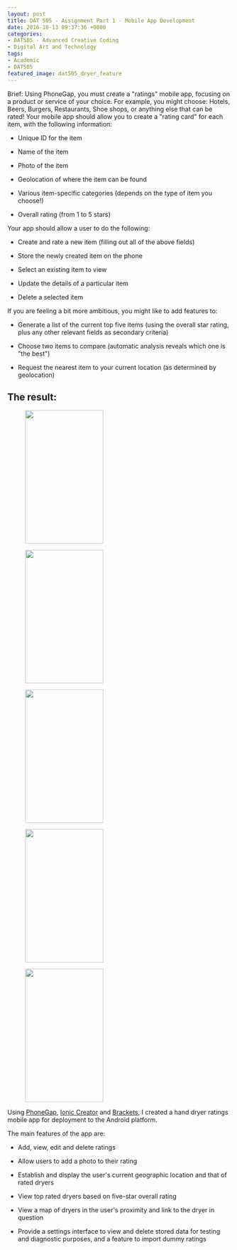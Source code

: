 ```yaml
---
layout: post
title: DAT 505 - Assignment Part 1 - Mobile App Development
date: 2016-10-13 09:37:36 +0000
categories:
- DAT505 - Advanced Creative Coding
- Digital Art and Technology
tags:
- Academic
- DAT505
featured_image: dat505_dryer_feature
---
```

Brief: Using PhoneGap, you must create a "ratings" mobile app, focusing on a product or service of your choice. For example, you might choose: Hotels, Beers, Burgers, Restaurants, Shoe shops, or anything else that can be rated! Your mobile app should allow you to create a "rating card" for each item, with the following information:

- Unique ID for the item

- Name of the item

- Photo of the item

- Geolocation of where the item can be found

- Various item-specific categories (depends on the type of item you choose!)

- Overall rating (from 1 to 5 stars)

Your app should allow a user to do the following:

- Create and rate a new item (filling out all of the above fields)

- Store the newly created item on the phone

- Select an existing item to view

- Update the details of a particular item

- Delete a selected item

If you are feeling a bit more ambitious, you might like to add features to:

- Generate a list of the current top five items (using the overall star rating, plus any other relevant fields as secondary criteria)

- Choose two items to compare (automatic analysis reveals which one is "the best")

- Request the nearest item to your current location (as determined by geolocation)

## The result:

<div class="gallery">

<figure><a href="https://res.cloudinary.com/circleseven/image/upload/q_auto,f_auto/ratemydryer-01_30267168656_o"><img src="https://res.cloudinary.com/circleseven/image/upload/q_auto,f_auto/ratemydryer-01_30267168656_o" width="176" height="300" alt="" loading="lazy"></a></figure>
<figure><a href="https://res.cloudinary.com/circleseven/image/upload/q_auto,f_auto/ratemydryer-02_30267169016_o"><img src="https://res.cloudinary.com/circleseven/image/upload/q_auto,f_auto/ratemydryer-02_30267169016_o" width="176" height="300" alt="" loading="lazy"></a></figure>
<figure><a href="https://res.cloudinary.com/circleseven/image/upload/q_auto,f_auto/ratemydryer-03_30216439431_o"><img src="https://res.cloudinary.com/circleseven/image/upload/q_auto,f_auto/ratemydryer-03_30216439431_o" width="176" height="300" alt="" loading="lazy"></a></figure>
<figure><a href="https://res.cloudinary.com/circleseven/image/upload/q_auto,f_auto/ratemydryer-04_29671872384_o"><img src="https://res.cloudinary.com/circleseven/image/upload/q_auto,f_auto/ratemydryer-04_29671872384_o" width="176" height="300" alt="" loading="lazy"></a></figure>
<figure><a href="https://res.cloudinary.com/circleseven/image/upload/q_auto,f_auto/ratemydryer-05_30267169786_o"><img src="https://res.cloudinary.com/circleseven/image/upload/q_auto,f_auto/ratemydryer-05_30267169786_o" width="176" height="300" alt="" loading="lazy"></a></figure>

</div>

<p>Using <a href="http://phonegap.com">PhoneGap</a>, <a href="https://creator.ionic.io/">Ionic Creator</a> and <a href="http://brackets.io">Brackets</a>, I created a hand dryer ratings mobile app for deployment to the Android platform.</p>

The main features of the app are:

- Add, view, edit and delete ratings

- Allow users to add a photo to their rating

- Establish and display the user's current geographic location and that of rated dryers

- View top rated dryers based on five-star overall rating

- View a map of dryers in the user's proximity and link to the dryer in question

- Provide a settings interface to view and delete stored data for testing and diagnostic purposes, and a feature to import dummy ratings

